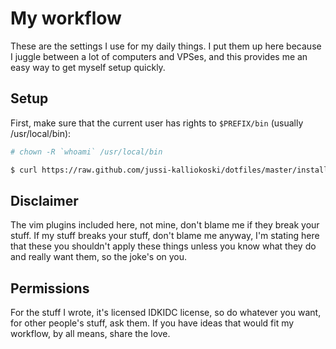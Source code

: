 # My workflow

These are the settings I use for my daily things. I put them up here because I juggle between a lot of computers and VPSes, and this provides me an easy way to get myself setup quickly.

## Setup

First, make sure that the current user has rights to ``` $PREFIX/bin ``` (usually /usr/local/bin):

```sh
# chown -R `whoami` /usr/local/bin
```

```sh
$ curl https://raw.github.com/jussi-kalliokoski/dotfiles/master/install.sh | sh
```

## Disclaimer

The vim plugins included here, not mine, don't blame me if they break your stuff. If my stuff breaks your stuff, don't blame me anyway, I'm stating here that these you shouldn't apply these things unless you know what they do and really want them, so the joke's on you.

## Permissions
For the stuff I wrote, it's licensed IDKIDC license, so do whatever you want, for other people's stuff, ask them. If you have ideas that would fit my workflow, by all means, share the love.
